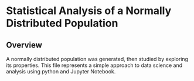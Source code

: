 # Statistical Analysis of a Normally Distributed Population

## Overview
A normally distributed population was generated, then studied by exploring its properties. This file represents a simple approach to data science and analysis using python and Jupyter Notebook.

